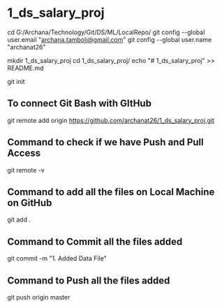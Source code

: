 #  1_ds_salary_proj
cd G:/Archana/Technology/Git/DS/ML/LocalRepo/
git config --global user.email "archana.tamboli@gmail.com"
git config --global user.name "archanat26"


mkdir 1_ds_salary_proj
cd 1_ds_salary_proj/
echo "#  1_ds_salary_proj" >> README.md

git init

## To connect Git Bash with GItHub
git remote add origin https://github.com/archanat26/1_ds_salary_proj.git

## Command to check if we have Push and Pull Access
git remote -v

## Command to add all the files on Local Machine on GitHub
git add .

## Command to Commit all the files added
git commit -m "1. Added Data File"


## Command to Push all the files added
git push origin master
 
